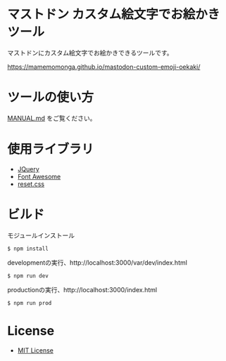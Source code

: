 # マストドン カスタム絵文字でお絵かきツール

マストドンにカスタム絵文字でお絵かきできるツールです。

https://mamemomonga.github.io/mastodon-custom-emoji-oekaki/

# ツールの使い方

[MANUAL.md](./MANUAL.md) をご覧ください。

# 使用ライブラリ

* [JQuery](https://jquery.com/)
* [Font Awesome](http://fontawesome.io/)
* [reset.css](http://meyerweb.com/eric/tools/css/reset/ )

# ビルド

モジュールインストール

	$ npm install

developmentの実行、http://localhost:3000/var/dev/index.html

	$ npm run dev

productionの実行、http://localhost:3000/index.html

	$ npm run prod

# License

* [MIT License](./LICENSE)
